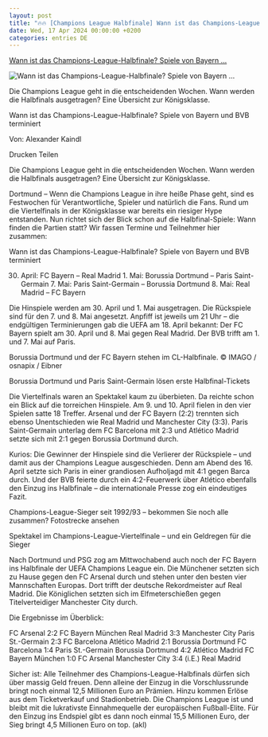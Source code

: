 ```yaml
---
layout: post
title: "🔥🔥 [Champions League Halbfinale] Wann ist das Champions-League-Halbfinale? Spiele von Bayern ..."
date: Wed, 17 Apr 2024 00:00:00 +0200
categories: entries DE
---
```

[Wann ist das Champions-League-Halbfinale? Spiele von Bayern ...](https://www.fr.de/sport/fussball/orte-wann-ist-das-champions-league-halbfinale-termine-teilnehmer-93015666.html)

![Wann ist das Champions-League-Halbfinale? Spiele von Bayern ...](https://www.fr.de/assets/images/34/365/34365096-borussia-dortmund-und-der-fc-bayern-stehen-im-cl-halbfinale-Pfe.jpg)

Die Champions League geht in die entscheidenden Wochen. Wann werden die Halbfinals ausgetragen? Eine Übersicht zur Königsklasse.

Wann ist das Champions-League-Halbfinale? Spiele von Bayern und BVB terminiert

Von: Alexander Kaindl

Drucken Teilen

Die Champions League geht in die entscheidenden Wochen. Wann werden die Halbfinals ausgetragen? Eine Übersicht zur Königsklasse.

Dortmund – Wenn die Champions League in ihre heiße Phase geht, sind es Festwochen für Verantwortliche, Spieler und natürlich die Fans. Rund um die Viertelfinals in der Königsklasse war bereits ein riesiger Hype entstanden. Nun richtet sich der Blick schon auf die Halbfinal-Spiele: Wann finden die Partien statt? Wir fassen Termine und Teilnehmer hier zusammen:

Wann ist das Champions-League-Halbfinale? Spiele von Bayern und BVB terminiert

30. April: FC Bayern – Real Madrid 1. Mai: Borussia Dortmund – Paris Saint-Germain 7. Mai: Paris Saint-Germain – Borussia Dortmund 8. Mai: Real Madrid – FC Bayern

Die Hinspiele werden am 30. April und 1. Mai ausgetragen. Die Rückspiele sind für den 7. und 8. Mai angesetzt. Anpfiff ist jeweils um 21 Uhr – die endgültigen Terminierungen gab die UEFA am 18. April bekannt: Der FC Bayern spielt am 30. April und 8. Mai gegen Real Madrid. Der BVB trifft am 1. und 7. Mai auf Paris.

Borussia Dortmund und der FC Bayern stehen im CL-Halbfinale. © IMAGO / osnapix / Eibner

Borussia Dortmund und Paris Saint-Germain lösen erste Halbfinal-Tickets

Die Viertelfinals waren an Spektakel kaum zu überbieten. Da reichte schon ein Blick auf die torreichen Hinspiele. Am 9. und 10. April fielen in den vier Spielen satte 18 Treffer. Arsenal und der FC Bayern (2:2) trennten sich ebenso Unentschieden wie Real Madrid und Manchester City (3:3). Paris Saint-Germain unterlag dem FC Barcelona mit 2:3 und Atlético Madrid setzte sich mit 2:1 gegen Borussia Dortmund durch.

Kurios: Die Gewinner der Hinspiele sind die Verlierer der Rückspiele – und damit aus der Champions League ausgeschieden. Denn am Abend des 16. April setzte sich Paris in einer grandiosen Aufholjagd mit 4:1 gegen Barca durch. Und der BVB feierte durch ein 4:2-Feuerwerk über Atlético ebenfalls den Einzug ins Halbfinale – die internationale Presse zog ein eindeutiges Fazit.

Champions-League-Sieger seit 1992/93 – bekommen Sie noch alle zusammen? Fotostrecke ansehen

Spektakel im Champions-League-Viertelfinale – und ein Geldregen für die Sieger

Nach Dortmund und PSG zog am Mittwochabend auch noch der FC Bayern ins Halbfinale der UEFA Champions League ein. Die Münchener setzten sich zu Hause gegen den FC Arsenal durch und stehen unter den besten vier Mannschaften Europas. Dort trifft der deutsche Rekordmeister auf Real Madrid. Die Königlichen setzten sich im Elfmeterschießen gegen Titelverteidiger Manchester City durch.

Die Ergebnisse im Überblick:

FC Arsenal 2:2 FC Bayern München Real Madrid 3:3 Manchester City Paris St.-Germain 2:3 FC Barcelona Atlético Madrid 2:1 Borussia Dortmund FC Barcelona 1:4 Paris St.-Germain Borussia Dortmund 4:2 Atlético Madrid FC Bayern München 1:0 FC Arsenal Manchester City 3:4 (i.E.) Real Madrid

Sicher ist: Alle Teilnehmer des Champions-League-Halbfinals dürfen sich über massig Geld freuen. Denn alleine der Einzug in die Vorschlussrunde bringt noch einmal 12,5 Millionen Euro an Prämien. Hinzu kommen Erlöse aus dem Ticketverkauf und Stadionbetrieb. Die Champions League ist und bleibt mit die lukrativste Einnahmequelle der europäischen Fußball-Elite. Für den Einzug ins Endspiel gibt es dann noch einmal 15,5 Millionen Euro, der Sieg bringt 4,5 Millionen Euro on top. (akl)

